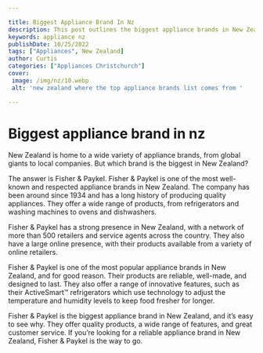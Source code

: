 ```yaml
---

title: Biggest Appliance Brand In Nz
description: This post outlines the biggest appliance brands in New Zealand and why you should read it, so click to find out more!
keywords: appliance nz
publishDate: 10/25/2022
tags: ["Appliances", New Zealand]
author: Curtis
categories: ["Appliances Christchurch"]
cover: 
 image: /img/nz/10.webp
 alt: 'new zealand where the top appliance brands list comes from '

---
```


# Biggest appliance brand in nz

New Zealand is home to a wide variety of appliance brands, from global giants to local companies. But which brand is the biggest in New Zealand?

The answer is Fisher & Paykel. Fisher & Paykel is one of the most well-known and respected appliance brands in New Zealand. The company has been around since 1934 and has a long history of producing quality appliances. They offer a wide range of products, from refrigerators and washing machines to ovens and dishwashers.

Fisher & Paykel has a strong presence in New Zealand, with a network of more than 500 retailers and service agents across the country. They also have a large online presence, with their products available from a variety of online retailers.

Fisher & Paykel is one of the most popular appliance brands in New Zealand, and for good reason. Their products are reliable, well-made, and designed to last. They also offer a range of innovative features, such as their ActiveSmart™ refrigerators which use technology to adjust the temperature and humidity levels to keep food fresher for longer.

Fisher & Paykel is the biggest appliance brand in New Zealand, and it’s easy to see why. They offer quality products, a wide range of features, and great customer service. If you’re looking for a reliable appliance brand in New Zealand, Fisher & Paykel is the way to go.